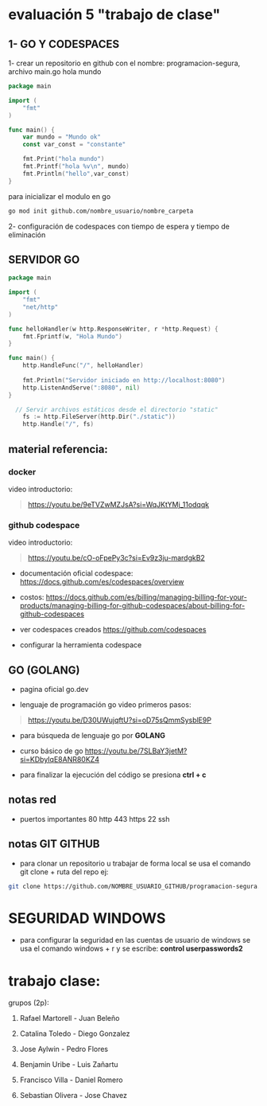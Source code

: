 # evaluación 5 "trabajo de clase"

## 1- GO Y CODESPACES
1- crear un repositorio en github con el nombre:
programacion-segura, archivo main.go hola mundo

```go
package main

import (
	"fmt"
)

func main() {
    var mundo = "Mundo ok"
    const var_const = "constante"

    fmt.Print("hola mundo")
	fmt.Printf("hola %v\n", mundo)
	fmt.Println("hello",var_const)
}
```

para inicializar el modulo en go
```bash	
go mod init github.com/nombre_usuario/nombre_carpeta
```

2- configuración de codespaces con tiempo de espera y tiempo de eliminación



## SERVIDOR GO

```GO
package main

import (
    "fmt"
    "net/http"
)

func helloHandler(w http.ResponseWriter, r *http.Request) {
    fmt.Fprintf(w, "Hola Mundo")
}

func main() {
    http.HandleFunc("/", helloHandler)
    
    fmt.Println("Servidor iniciado en http://localhost:8080")
    http.ListenAndServe(":8080", nil)
}
```

```go
  // Servir archivos estáticos desde el directorio "static"
    fs := http.FileServer(http.Dir("./static"))
    http.Handle("/", fs)
```


## material referencia:


### docker
 video introductorio:
 >https://youtu.be/9eTVZwMZJsA?si=WqJKtYMj_11odqqk

### github codespace 
video introductorio:
>https://youtu.be/cO-oFpePy3c?si=Ev9z3ju-mardgkB2
- documentación oficial codespace:
https://docs.github.com/es/codespaces/overview


- costos:
https://docs.github.com/es/billing/managing-billing-for-your-products/managing-billing-for-github-codespaces/about-billing-for-github-codespaces

- ver codespaces creados
https://github.com/codespaces

- configurar la herramienta codespace

## GO (GOLANG)

- pagina oficial
go.dev

- lenguaje de programación go
video primeros pasos:
>https://youtu.be/D30UWujqftU?si=oD75sQmmSysblE9P

- para búsqueda de lenguaje go por **GOLANG**

- curso básico de go
https://youtu.be/7SLBaY3jetM?si=KDbyIqE8ANR80KZ4



- para finalizar la ejecución del código se presiona 
**ctrl + c**


## notas red
- puertos importantes
 80 http
 443 https
 22 ssh

 ## notas GIT GITHUB
 - para clonar un repositorio u trabajar de forma local se usa el comando git clone + ruta del repo ej:
 ```bash
 git clone https://github.com/NOMBRE_USUARIO_GITHUB/programacion-segura.git
 ```


 # SEGURIDAD WINDOWS
- para configurar la seguridad en las cuentas de usuario de windows se usa el comando windows + r y se escribe:
 **control userpasswords2**


# trabajo clase:

grupos (2p):

1. Rafael Martorell - Juan Beleño

2. Catalina Toledo - Diego Gonzalez 

3. Jose Aylwin - Pedro Flores

4. Benjamin Uribe - Luis Zañartu

5. Francisco Villa - Daniel Romero

6. Sebastian Olivera - Jose Chavez


